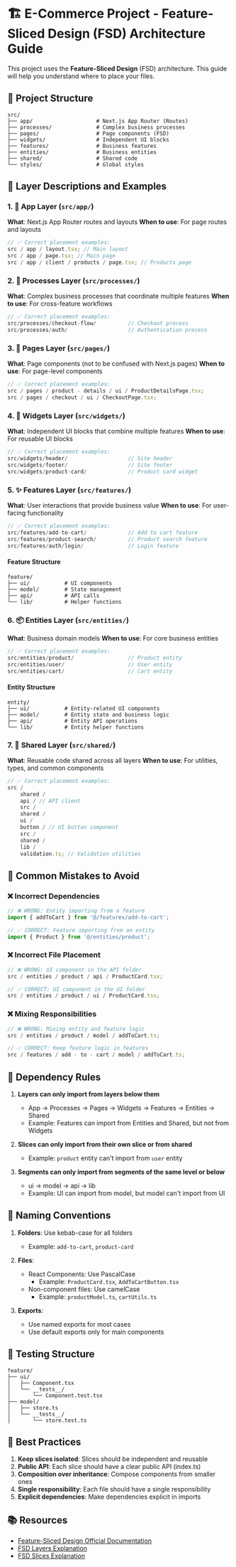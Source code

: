 # 🏗️ E-Commerce Project - Feature-Sliced Design (FSD) Architecture Guide

This project uses the **Feature-Sliced Design** (FSD) architecture. This guide will help you understand where to place your files.

## 📁 Project Structure

```
src/
├── app/                    # Next.js App Router (Routes)
├── processes/              # Complex business processes
├── pages/                  # Page components (FSD)
├── widgets/                # Independent UI blocks
├── features/               # Business features
├── entities/               # Business entities
├── shared/                 # Shared code
└── styles/                 # Global styles
```

## 🎯 Layer Descriptions and Examples

### 1. 📱 **App Layer** (`src/app/`)

**What**: Next.js App Router routes and layouts
**When to use**: For page routes and layouts

```typescript
// ✅ Correct placement examples:
src / app / layout.tsx; // Main layout
src / app / page.tsx; // Main page
src / app / client / products / page.tsx; // Products page
```

### 2. 🔄 **Processes Layer** (`src/processes/`)

**What**: Complex business processes that coordinate multiple features
**When to use**: For cross-feature workflows

```typescript
// ✅ Correct placement examples:
src/processes/checkout-flow/          // Checkout process
src/processes/auth/                   // Authentication process
```

### 3. 📄 **Pages Layer** (`src/pages/`)

**What**: Page components (not to be confused with Next.js pages)
**When to use**: For page-level components

```typescript
// ✅ Correct placement examples:
src / pages / product - details / ui / ProductDetailsPage.tsx;
src / pages / checkout / ui / CheckoutPage.tsx;
```

### 4. 🧩 **Widgets Layer** (`src/widgets/`)

**What**: Independent UI blocks that combine multiple features
**When to use**: For reusable UI blocks

```typescript
// ✅ Correct placement examples:
src/widgets/header/                   // Site header
src/widgets/footer/                   // Site footer
src/widgets/product-card/             // Product card widget
```

### 5. ✨ **Features Layer** (`src/features/`)

**What**: User interactions that provide business value
**When to use**: For user-facing functionality

```typescript
// ✅ Correct placement examples:
src/features/add-to-cart/             // Add to cart feature
src/features/product-search/          // Product search feature
src/features/auth/login/              // Login feature
```

#### Feature Structure

```
feature/
├── ui/           # UI components
├── model/        # State management
├── api/          # API calls
└── lib/          # Helper functions
```

### 6. 📦 **Entities Layer** (`src/entities/`)

**What**: Business domain models
**When to use**: For core business entities

```typescript
// ✅ Correct placement examples:
src/entities/product/                 // Product entity
src/entities/user/                    // User entity
src/entities/cart/                    // Cart entity
```

#### Entity Structure

```
entity/
├── ui/           # Entity-related UI components
├── model/        # Entity state and business logic
├── api/          # Entity API operations
└── lib/          # Entity helper functions
```

### 7. 🔧 **Shared Layer** (`src/shared/`)

**What**: Reusable code shared across all layers
**When to use**: For utilities, types, and common components

```typescript
// ✅ Correct placement examples:
src /
    shared /
    api / // API client
    src /
    shared /
    ui /
    button / // UI button component
    src /
    shared /
    lib /
    validation.ts; // Validation utilities
```

## 🚫 Common Mistakes to Avoid

### ❌ Incorrect Dependencies

```typescript
// ❌ WRONG: Entity importing from a feature
import { addToCart } from '@/features/add-to-cart';

// ✅ CORRECT: Feature importing from an entity
import { Product } from '@/entities/product';
```

### ❌ Incorrect File Placement

```typescript
// ❌ WRONG: UI component in the API folder
src / entities / product / api / ProductCard.tsx;

// ✅ CORRECT: UI component in the UI folder
src / entities / product / ui / ProductCard.tsx;
```

### ❌ Mixing Responsibilities

```typescript
// ❌ WRONG: Mixing entity and feature logic
src / entities / product / model / addToCart.ts;

// ✅ CORRECT: Keep feature logic in features
src / features / add - to - cart / model / addToCart.ts;
```

## 🔄 Dependency Rules

1. **Layers can only import from layers below them**
    - App → Processes → Pages → Widgets → Features → Entities → Shared
    - Example: Features can import from Entities and Shared, but not from Widgets

2. **Slices can only import from their own slice or from shared**
    - Example: `product` entity can't import from `user` entity

3. **Segments can only import from segments of the same level or below**
    - ui → model → api → lib
    - Example: UI can import from model, but model can't import from UI

## 📝 Naming Conventions

1. **Folders**: Use kebab-case for all folders
    - Example: `add-to-cart`, `product-card`

2. **Files**:
    - React Components: Use PascalCase
        - Example: `ProductCard.tsx`, `AddToCartButton.tsx`
    - Non-component files: Use camelCase
        - Example: `productModel.ts`, `cartUtils.ts`

3. **Exports**:
    - Use named exports for most cases
    - Use default exports only for main components

## 🧪 Testing Structure

```
feature/
├── ui/
│   ├── Component.tsx
│   └── __tests__/
│       └── Component.test.tsx
├── model/
│   ├── store.ts
│   └── __tests__/
│       └── store.test.ts
```

## 🚀 Best Practices

1. **Keep slices isolated**: Slices should be independent and reusable
2. **Public API**: Each slice should have a clear public API (index.ts)
3. **Composition over inheritance**: Compose components from smaller ones
4. **Single responsibility**: Each file should have a single responsibility
5. **Explicit dependencies**: Make dependencies explicit in imports

## 📚 Resources

- [Feature-Sliced Design Official Documentation](https://feature-sliced.design/)
- [FSD Layers Explanation](https://feature-sliced.design/docs/reference/layers)
- [FSD Slices Explanation](https://feature-sliced.design/docs/reference/slices)
